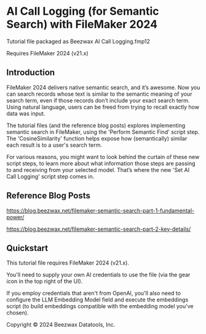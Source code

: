 # AI Call Logging (for Semantic Search) with FileMaker 2024
Tutorial file packaged as Beezwax AI Call Logging.fmp12

Requires FileMaker 2024 (v21.x)

## Introduction
FileMaker 2024 delivers native semantic search, and it’s awesome. Now you can search records whose text is similar to the semantic meaning of your search term, even if those records don’t include your exact search term. Using natural language, users can be freed from trying to recall exactly how data was input.

The tutorial files (and the reference blog posts) explores implementing semantic search in FileMaker, using the 'Perform Semantic Find' script step. The 'CosineSimilarity' function helps expose how (semantically) similar each result is to a user's search term.

For various reasons, you might want to look behind the curtain of these new script steps, to learn more about what information those steps are passing to and receiving from your selected model. That’s where the new 'Set AI Call Logging' script step comes in.


## Reference Blog Posts
https://blog.beezwax.net/filemaker-semantic-search-part-1-fundamental-power/


https://blog.beezwax.net/filemaker-semantic-search-part-2-key-details/


## Quickstart
This tutorial file requires FileMaker 2024 (v21.x).

You'll need to supply your own AI credentials to use the file (via the gear icon in the top right of the UI).

If you employ credentials that aren't from OpenAI, you'll also need to configure the LLM Embedding Model field and execute the embeddings script (to build embeddings compatible with the embedding model you've chosen).


Copyright © 2024 Beezwax Datatools, Inc.
